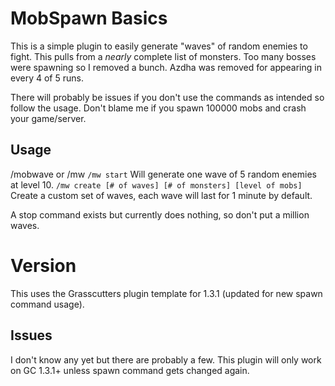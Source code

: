 # MobSpawn Basics

This is a simple plugin to easily generate "waves" of random enemies to fight.
This pulls from a *nearly* complete list of monsters. Too many bosses were spawning so I removed a bunch.
Azdha was removed for appearing in every 4 of 5 runs.

There will probably be issues if you don't use the commands as intended so follow the usage.
Don't blame me if you spawn 100000 mobs and crash your game/server.

## Usage

 /mobwave or /mw
 `/mw start` Will generate one wave of 5 random enemies at level 10.
 `/mw create [# of waves] [# of monsters] [level of mobs]` Create a custom set of waves, each wave will last for 1 minute by default.

 A stop command exists but currently does nothing, so don't put a million waves.

# Version

This uses the Grasscutters plugin template for 1.3.1 (updated for new spawn command usage).

## Issues

I don't know any yet but there are probably a few.
This plugin will only work on GC 1.3.1+ unless spawn command gets changed again.
